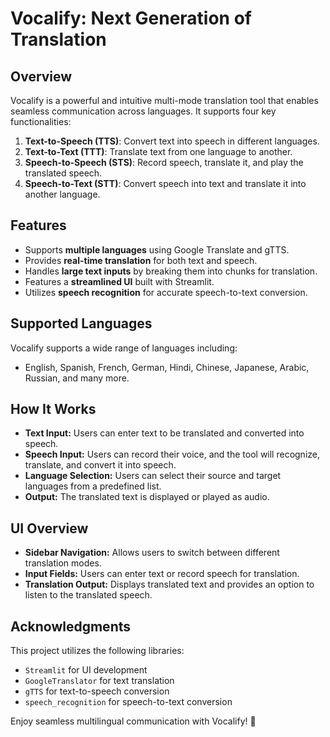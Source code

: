 # Vocalify: Next Generation of Translation

## Overview
Vocalify is a powerful and intuitive multi-mode translation tool that enables seamless communication across languages. It supports four key functionalities:

1. **Text-to-Speech (TTS)**: Convert text into speech in different languages.
2. **Text-to-Text (TTT)**: Translate text from one language to another.
3. **Speech-to-Speech (STS)**: Record speech, translate it, and play the translated speech.
4. **Speech-to-Text (STT)**: Convert speech into text and translate it into another language.

## Features
- Supports **multiple languages** using Google Translate and gTTS.
- Provides **real-time translation** for both text and speech.
- Handles **large text inputs** by breaking them into chunks for translation.
- Features a **streamlined UI** built with Streamlit.
- Utilizes **speech recognition** for accurate speech-to-text conversion.

## Supported Languages
Vocalify supports a wide range of languages including:
- English, Spanish, French, German, Hindi, Chinese, Japanese, Arabic, Russian, and many more.

## How It Works
- **Text Input:** Users can enter text to be translated and converted into speech.
- **Speech Input:** Users can record their voice, and the tool will recognize, translate, and convert it into speech.
- **Language Selection:** Users can select their source and target languages from a predefined list.
- **Output:** The translated text is displayed or played as audio.

## UI Overview
- **Sidebar Navigation:** Allows users to switch between different translation modes.
- **Input Fields:** Users can enter text or record speech for translation.
- **Translation Output:** Displays translated text and provides an option to listen to the translated speech.

## Acknowledgments
This project utilizes the following libraries:
- `Streamlit` for UI development
- `GoogleTranslator` for text translation
- `gTTS` for text-to-speech conversion
- `speech_recognition` for speech-to-text conversion

Enjoy seamless multilingual communication with Vocalify! 🚀

